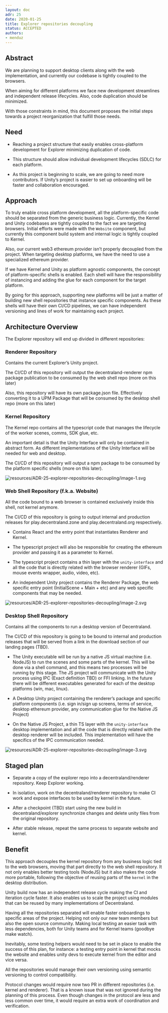 ```yaml
---
layout: doc
adr: 25
date: 2020-01-25
title: Explorer repositories decoupling
status: ACCEPTED
authors:
- menduz
---
```


## Abstract

We are planning to support desktop clients along with the web implementation, and currently our codebase is tightly coupled to the browsers.

When aiming for different platforms we face new development streamlines and independent release lifecycles. Also, code duplication should be minimized. 

With those constraints in mind, this document proposes the initial steps towards a project reorganization that fulfill those needs. 

## Need

* Reaching a project structure that easily enables cross-platform development for Explorer minimizing duplication of code.


* This structure should allow individual development lifecycles (SDLC) for each platform.


* As this project is beginning to scale, we are going to need more contributors. If Unity’s project is easier to set up onboarding will be faster and collaboration encouraged. 

## Approach

To truly enable cross platform development, all the platform-specific code should be separated from the generic business logic. Currently, the Kernel and Unity codebases are tightly coupled to the fact we are targeting browsers. Initial efforts were made with the `Website` component, but currently this component build system and internal logic is tightly coupled to Kernel.

Also, our current web3 ethereum provider isn’t properly decoupled from the project. When targeting desktop platforms, we have the need to use a specialized ethereum provider.

If we have Kernel and Unity as platform agnostic components, the concept of platform-specific shells is enabled. Each shell will have the responsibility of instancing and adding the glue for each component for the target platform.

By going for this approach, supporting new platforms will be just a matter of building new shell repositories that instance specific components. As these shells will have their own CI/CD pipelines, we can have independent versioning and lines of work for maintaining each project. 

## Architecture Overview

The Explorer repository will end up divided in different repositories:

### Renderer Repository

Contains the current Explorer’s Unity project.

The CI/CD of this repository will output the decentraland-renderer npm package publication to be consumed by the web shell repo (more on this later)

Also, this repository will have its own package.json file. Effectively converting it to a UPM Package that will be consumed by the desktop shell repo (more on this later)

### Kernel Repository

The Kernel repo contains all the typescript code that manages the lifecycle of the worker scenes, comms, SDK glue, etc. 

An important detail is that the Unity Interface will only be contained in abstract form. As different implementations of the Unity Interface will be needed for web and desktop.

The CI/CD of this repository will output a npm package to be consumed by the platform specific shells (more on this later).

![resources/ADR-25-explorer-repositories-decoupling/image-1.svg](resources/ADR-25-explorer-repositories-decoupling/image-1.svg)

### Web Shell Repository (f.k.a. Website)

All the code bound to a web browser is contained exclusively inside this shell, not kernel anymore.

The CI/CD of this repository is going to output internal and production releases for play.decentraland.zone and play.decentraland.org respectively.

* Contains React and the entry point that instantiates Renderer and Kernel. 

* The typescript project will also be responsible for creating the ethereum provider and passing it as a parameter to Kernel.

* The typescript project contains a thin layer with the `unity-interface` and all the code that is directly related with the browser renderer (GIFs, mouse events wrapper, audio, video, etc).

* An independent Unity project contains the Renderer Package, the web specific entry point (InitialScene + Main + etc) and any web specific components that may be needed.

![resources/ADR-25-explorer-repositories-decoupling/image-2.svg](resources/ADR-25-explorer-repositories-decoupling/image-2.svg)

### Desktop Shell Repository

Contains all the components to run a desktop version of Decentraland. 

The CI/CD of this repository is going to be bound to internal and production releases that will be served from a link in the download section of our landing pages (TBD).

* The Unity executable will be run by a native JS virtual machine (i.e. NodeJS) to run the scenes and some parts of the kernel. This will be done via a shell command, and this means two processes will be running by this stage. The JS project will communicate with the Unity process using IPC (Exact definition TBD) or FFI linking. In the future there will be different executables generated for each of the desktop platforms (win, mac, linux).

* A Desktop Unity project containing the renderer’s package and specific platform components (i.e. sign in/sign up screens, terms of service, desktop ethereum provider, any communication glue for the Native JS Project)

* On the Native JS Project, a thin TS layer with the `unity-interface` desktop implementation and all the code that is directly related with the desktop renderer will be included. This implementation will have the specifics of the IPC communication needed.

![resources/ADR-25-explorer-repositories-decoupling/image-3.svg](resources/ADR-25-explorer-repositories-decoupling/image-3.svg)

## Staged plan

* Separate a copy of the explorer repo into a decentraland/renderer repository. Keep Explorer working.

* In isolation, work on the decentraland/renderer repository to make CI work and expose interfaces to be used by kernel in the future.

* After a checkpoint (TBD) start using the new build in decentraland/explorer synchronize changes and delete unity files from the original repository.

* After stable release, repeat the same process to separate website and kernel.


## Benefit

This approach decouples the kernel repository from any business logic tied to the web browsers, moving that part directly to the web shell  repository. It not only enables better testing tools (NodeJS) but it also makes the code more portable, following the objective of reusing parts of the `kernel` in the desktop distribution.

Unity build now has an independent release cycle making the CI and iteration cycle faster. It also enables us to scale the project using modules that can be reused by many implementations of Decentraland. 

Having all the repositories separated will enable faster onboardings to specific areas of the project. Helping not only our new team members but also the open source community. Making local testing an easier task with less dependencies, both for Unity teams and for Kernel teams (goodbye make watch).

Inevitably, some testing helpers would need to be set in place to enable the success of this plan, for instance: a testing entry point in kernel that mocks the website and enables unity devs to execute kernel from the editor and vice versa.

All the repositories would manage their own versioning using semantic versioning to control compatibility.

Protocol changes would require now two PR in different repositories (i.e. kernel and renderer). That is a known issue that was not ignored during the planning of this process. Even though changes in the protocol are less and less common over time, it would require an extra work of coordination and verification.
